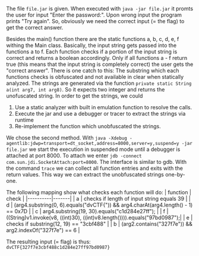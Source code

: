 The file `file.jar` is given. When executed with `java -jar file.jar` it promts the user for input "Enter the password:". Upon wrong input the program prints "Try again".
So, obviously we need the correct input (= the flag) to get the correct answer.

Besides the main() function there are the static functions a, b, c, d, e, f withing the Main class. 
Basically, the input string gets passed into the functions a to f. Each function checks if a portion of the input string is correct and returns a boolean accordingly.
Only if all functions a - f return true (this means that the input string is completely correct) the user gets the "correct answer".
There is one catch to this:
The substring which each functions checks is obfuscated and not available in clear when statically analyzed. The strings are generated via the function `private static String a(int arg7, int arg8)`. So it expects two integer and returns the unofuscated string.
In order to get the strings, we could
1. Use a static analyzer with built in emulation function to resolve the calls.
2. Execute the jar and use a debugger or tracer to extract the strings via runtime
3. Re-implement the function which unobfuscated the strings.

We chose the second method. With `java -Xdebug -agentlib:jdwp=transport=dt_socket,address=8000,server=y,suspend=y -jar file.jar` we start the execution in suspended mode until a debugger is attached at port 8000.
To attach we enter `jdb -connect com.sun.jdi.SocketAttach:port=8000`. The interface is similar to gdb. With the command `trace` we can collect all function entries and exits with the return values. This way we can extract the unobfuscated strings one-by-one.

The following mapping show what checks each function will do:
| function | check |
|----------|-------|
| a | checks if length of input string equals 39 | 
| d |  (arg4.substring(0, 6).equals("dvCTF{")) && arg4.charAt(arg4.length() - 1) == 0x7D |
| c | arg4.substring(19, 30).equals("c1d284e27ff"); |
| f | ((String)v1.invoke(v8, ((int)30), ((int)v8.length()))).equals("97bd0987");|
| e | checks if substring(12, 19) == "3cbf488" |
| b |  (arg2.contains("327f7e")) && arg2.indexOf("327f7e") == 6 |

The resulting input (= flag) is thus:
`dvCTF{327f7e3cbf488c1d284e27ff97bd0987}`